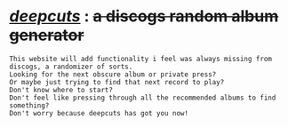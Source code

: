 # <ins>**_deepcuts_**</ins> : ~~a discogs random album generator~~

```
This website will add functionality i feel was always missing from discogs, a randomizer of sorts.
Looking for the next obscure album or private press?
Or maybe just trying to find that next record to play?
Don't know where to start?
Don't feel like pressing through all the recommended albums to find something?
Don't worry because deepcuts has got you now!
```
